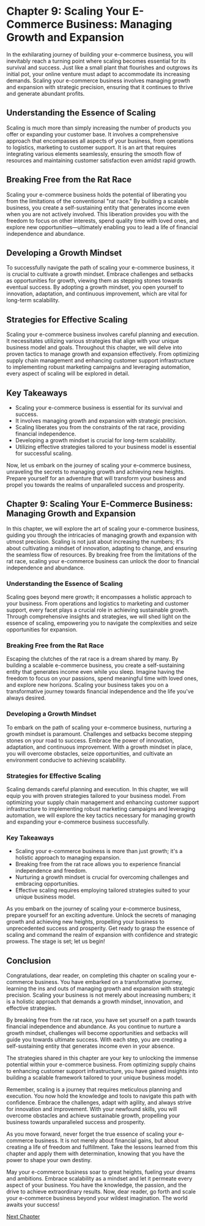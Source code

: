# Chapter 9: Scaling Your E-Commerce Business: Managing Growth and Expansion

In the exhilarating journey of building your e-commerce business, you will inevitably reach a turning point where scaling becomes essential for its survival and success. Just like a small plant that flourishes and outgrows its initial pot, your online venture must adapt to accommodate its increasing demands. Scaling your e-commerce business involves managing growth and expansion with strategic precision, ensuring that it continues to thrive and generate abundant profits.

## Understanding the Essence of Scaling

Scaling is much more than simply increasing the number of products you offer or expanding your customer base. It involves a comprehensive approach that encompasses all aspects of your business, from operations to logistics, marketing to customer support. It is an art that requires integrating various elements seamlessly, ensuring the smooth flow of resources and maintaining customer satisfaction even amidst rapid growth.

## Breaking Free from the Rat Race

Scaling your e-commerce business holds the potential of liberating you from the limitations of the conventional "rat race." By building a scalable business, you create a self-sustaining entity that generates income even when you are not actively involved. This liberation provides you with the freedom to focus on other interests, spend quality time with loved ones, and explore new opportunities—ultimately enabling you to lead a life of financial independence and abundance.

## Developing a Growth Mindset

To successfully navigate the path of scaling your e-commerce business, it is crucial to cultivate a growth mindset. Embrace challenges and setbacks as opportunities for growth, viewing them as stepping stones towards eventual success. By adopting a growth mindset, you open yourself to innovation, adaptation, and continuous improvement, which are vital for long-term scalability.

## Strategies for Effective Scaling

Scaling your e-commerce business involves careful planning and execution. It necessitates utilizing various strategies that align with your unique business model and goals. Throughout this chapter, we will delve into proven tactics to manage growth and expansion effectively. From optimizing supply chain management and enhancing customer support infrastructure to implementing robust marketing campaigns and leveraging automation, every aspect of scaling will be explored in detail.

## Key Takeaways

- Scaling your e-commerce business is essential for its survival and success.
- It involves managing growth and expansion with strategic precision.
- Scaling liberates you from the constraints of the rat race, providing financial independence.
- Developing a growth mindset is crucial for long-term scalability.
- Utilizing effective strategies tailored to your business model is essential for successful scaling.

Now, let us embark on the journey of scaling your e-commerce business, unraveling the secrets to managing growth and achieving new heights. Prepare yourself for an adventure that will transform your business and propel you towards the realms of unparalleled success and prosperity.
## Chapter 9: Scaling Your E-Commerce Business: Managing Growth and Expansion

In this chapter, we will explore the art of scaling your e-commerce business, guiding you through the intricacies of managing growth and expansion with utmost precision. Scaling is not just about increasing the numbers; it's about cultivating a mindset of innovation, adapting to change, and ensuring the seamless flow of resources. By breaking free from the limitations of the rat race, scaling your e-commerce business can unlock the door to financial independence and abundance.

### **Understanding the Essence of Scaling**

Scaling goes beyond mere growth; it encompasses a holistic approach to your business. From operations and logistics to marketing and customer support, every facet plays a crucial role in achieving sustainable growth. Through comprehensive insights and strategies, we will shed light on the essence of scaling, empowering you to navigate the complexities and seize opportunities for expansion.

### **Breaking Free from the Rat Race**

Escaping the clutches of the rat race is a dream shared by many. By building a scalable e-commerce business, you create a self-sustaining entity that generates income even while you sleep. Imagine having the freedom to focus on your passions, spend meaningful time with loved ones, and explore new horizons. Scaling your business takes you on a transformative journey towards financial independence and the life you've always desired.

### **Developing a Growth Mindset**

To embark on the path of scaling your e-commerce business, nurturing a growth mindset is paramount. Challenges and setbacks become stepping stones on your road to success. Embrace the power of innovation, adaptation, and continuous improvement. With a growth mindset in place, you will overcome obstacles, seize opportunities, and cultivate an environment conducive to achieving scalability.

### **Strategies for Effective Scaling**

Scaling demands careful planning and execution. In this chapter, we will equip you with proven strategies tailored to your business model. From optimizing your supply chain management and enhancing customer support infrastructure to implementing robust marketing campaigns and leveraging automation, we will explore the key tactics necessary for managing growth and expanding your e-commerce business successfully.

### **Key Takeaways**

- Scaling your e-commerce business is more than just growth; it's a holistic approach to managing expansion.
- Breaking free from the rat race allows you to experience financial independence and freedom.
- Nurturing a growth mindset is crucial for overcoming challenges and embracing opportunities.
- Effective scaling requires employing tailored strategies suited to your unique business model.

As you embark on the journey of scaling your e-commerce business, prepare yourself for an exciting adventure. Unlock the secrets of managing growth and achieving new heights, propelling your business to unprecedented success and prosperity. Get ready to grasp the essence of scaling and command the realm of expansion with confidence and strategic prowess. The stage is set; let us begin!
## Conclusion

Congratulations, dear reader, on completing this chapter on scaling your e-commerce business. You have embarked on a transformative journey, learning the ins and outs of managing growth and expansion with strategic precision. Scaling your business is not merely about increasing numbers; it is a holistic approach that demands a growth mindset, innovation, and effective strategies.

By breaking free from the rat race, you have set yourself on a path towards financial independence and abundance. As you continue to nurture a growth mindset, challenges will become opportunities and setbacks will guide you towards ultimate success. With each step, you are creating a self-sustaining entity that generates income even in your absence.

The strategies shared in this chapter are your key to unlocking the immense potential within your e-commerce business. From optimizing supply chains to enhancing customer support infrastructure, you have gained insights into building a scalable framework tailored to your unique business model.

Remember, scaling is a journey that requires meticulous planning and execution. You now hold the knowledge and tools to navigate this path with confidence. Embrace the challenges, adapt with agility, and always strive for innovation and improvement. With your newfound skills, you will overcome obstacles and achieve sustainable growth, propelling your business towards unparalleled success and prosperity.

As you move forward, never forget the true essence of scaling your e-commerce business. It is not merely about financial gains, but about creating a life of freedom and fulfillment. Take the lessons learned from this chapter and apply them with determination, knowing that you have the power to shape your own destiny.

May your e-commerce business soar to great heights, fueling your dreams and ambitions. Embrace scalability as a mindset and let it permeate every aspect of your business. You have the knowledge, the passion, and the drive to achieve extraordinary results. Now, dear reader, go forth and scale your e-commerce business beyond your wildest imagination. The world awaits your success!


[Next Chapter](10_Chapter10.md)